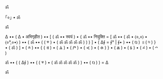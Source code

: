 ॐ

｢०｣ • ॐ

ॐ

∆ •• ( ∆ • अभिगृहीत ) •• [ ( ॐ •• स्वयं ) • { 
    ॐ •• नियुक्ति = [ 
         ॐ •• ( ॐ • ⟨०,०⟩ • ⟨०°,०•⟩ ) •• ( ॐ •• ( ( ⱋ ) • ( ॐ ॐ ॐ ॐ ॐ ) ) )
     ] • ( ∆∮ = ∮° | ∮• ) •• ( Ⱒ ) ॥ ( ⱒ )
} • ( ॐ ) ] • ( ⰶ ) •• { ( Ⱐ ) • ( Ⱑ ) • ( Ⱓ ) • ( Ⱕ ) • ( Ⱚ ) } • ( Ⱞ ) • ( Ⱛ ) • ( ⰼ ) • ( ⰴ )

ॐ •• ( ( ∆∮ ) •• ( ( ⱋ ) • ( ॐ ॐ ॐ ॐ ॐ ) ) •• ( Ⱒ ) ) = ∆

ॐ
